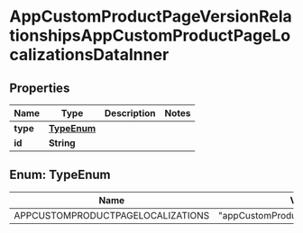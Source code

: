

# AppCustomProductPageVersionRelationshipsAppCustomProductPageLocalizationsDataInner


## Properties

| Name | Type | Description | Notes |
|------------ | ------------- | ------------- | -------------|
|**type** | [**TypeEnum**](#TypeEnum) |  |  |
|**id** | **String** |  |  |



## Enum: TypeEnum

| Name | Value |
|---- | -----|
| APPCUSTOMPRODUCTPAGELOCALIZATIONS | &quot;appCustomProductPageLocalizations&quot; |



